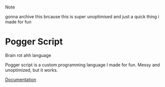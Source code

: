 > [!NOTE] 
> gonna archive this brcause this is super unoptimised and just a quick thing i made for fun
# Pogger Script
Brain rot ahh language

Pogger script is a custom programming language I made for fun. Messy and unoptimized, but it works.


[Documentation](./docs/README.md)
